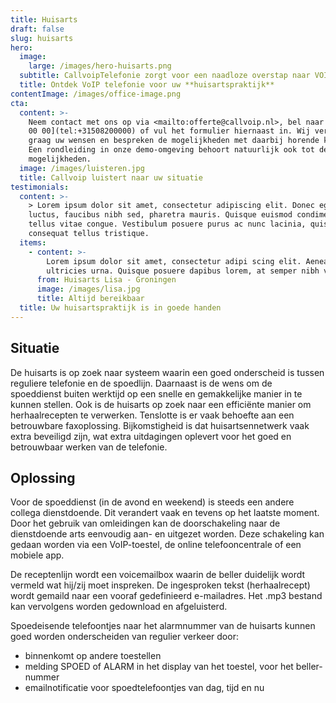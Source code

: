 ```yaml
---
title: Huisarts
draft: false
slug: huisarts
hero:
  image:
    large: /images/hero-huisarts.png
  subtitle: CallvoipTelefonie zorgt voor een naadloze overstap naar VOIP!
  title: Ontdek VoIP telefonie voor uw **huisartspraktijk**
contentImage: /images/office-image.png
cta:
  content: >-
    Neem contact met ons op via <mailto:offerte@callvoip.nl>, bel naar [050 820
    00 00](tel:+31508200000) of vul het formulier hiernaast in. Wij vernemen
    graag uw wensen en bespreken de mogelijkheden met daarbij horende kosten.
    Een rondleiding in onze demo-omgeving behoort natuurlijk ook tot de
    mogelijkheden.
  image: /images/luisteren.jpg
  title: Callvoip luistert naar uw situatie
testimonials:
  content: >-
    > Lorem ipsum dolor sit amet, consectetur adipiscing elit. Donec eget massa
    luctus, faucibus nibh sed, pharetra mauris. Quisque euismod condimentum
    tellus vitae congue. Vestibulum posuere purus ac nunc lacinia, quis
    consequat tellus tristique.
  items:
    - content: >-
        Lorem ipsum dolor sit amet, consectetur adipi scing elit. Aenean ut
        ultricies urna. Quisque posuere dapibus lorem, at semper nibh vel.
      from: Huisarts Lisa - Groningen
      image: /images/lisa.jpg
      title: Altijd bereikbaar
  title: Uw huisartspraktijk is in goede handen
---
```

## Situatie

De huisarts is op zoek naar systeem waarin een goed onderscheid is tussen reguliere telefonie en de spoedlijn. Daarnaast is de wens om de spoeddienst buiten werktijd op een snelle en gemakkelijke manier in te kunnen stellen. Ook is de huisarts op zoek naar een efficiënte manier om herhaalrecepten te verwerken. Tenslotte is er vaak behoefte aan een betrouwbare faxoplossing. Bijkomstigheid is dat huisartsennetwerk vaak extra beveiligd zijn, wat extra uitdagingen oplevert voor het goed en betrouwbaar werken van de telefonie. 



## Oplossing

Voor de spoeddienst (in de avond en weekend) is steeds een andere collega dienstdoende. Dit verandert vaak en tevens op het laatste moment. Door het gebruik van omleidingen kan de doorschakeling naar de dienstdoende arts eenvoudig aan- en uitgezet worden. Deze schakeling kan gedaan worden via een VoIP-toestel, de online telefooncentrale of een mobiele app.

De receptenlijn wordt een voicemailbox waarin de beller duidelijk wordt vermeld wat hij/zij moet inspreken. De ingesproken tekst (herhaalrecept) wordt gemaild naar een vooraf gedefinieerd e-mailadres. Het .mp3 bestand kan vervolgens worden gedownload en afgeluisterd.

 Spoedeisende telefoontjes naar het alarmnummer van de huisarts kunnen goed worden onderscheiden van regulier verkeer door: 

* binnenkomt op andere toestellen
* melding SPOED of ALARM in het display van het toestel, voor het beller-nummer
* emailnotificatie voor spoedtelefoontjes van dag, tijd en nu

